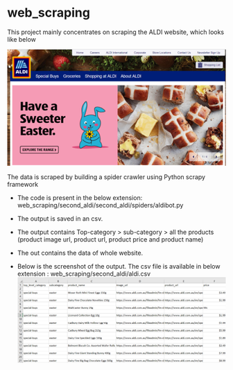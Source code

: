 # web_scraping


This project mainly concentrates on scraping the ALDI website, which looks like below

![](images/aldi.PNG)




The data is scraped by building a spider crawler using Python scrapy framework

* The code is present in the below extension:
        web_scraping/second_aldi/second_aldi/spiders/aldibot.py

* The output is saved in an csv.

* The output contains Top-category > sub-category > all the products (product image url, product url, product price and product name)

* The out contains the data of whole website.

* Below is the screenshot of the output. The csv file is available in below extension : web_scraping/second_aldi/aldi.csv
![](images/output.PNG)
